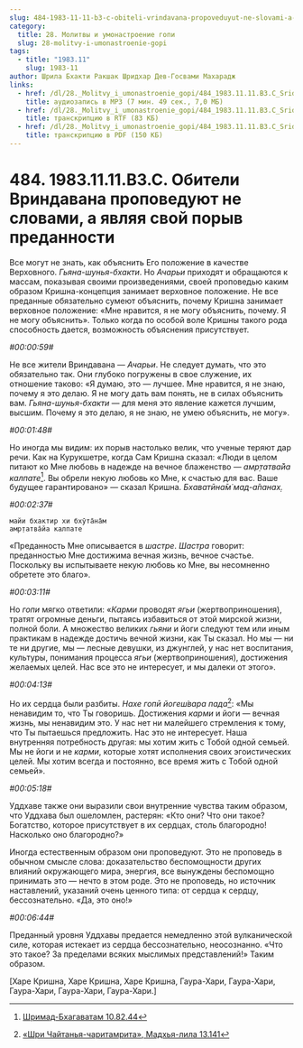 ```yaml
---
slug: 484-1983-11-11-b3-c-obiteli-vrindavana-propoveduyut-ne-slovami-a-yavlyaya-svoj-poryv-predannosti
category:
  title: 28. Молитвы и умонастроение гопи
  slug: 28-molitvy-i-umonastroenie-gopi
tags:
  - title: "1983.11"
    slug: 1983-11
author: Шрила Бхакти Ракшак Шридхар Дев-Госвами Махарадж
links:
  - href: /dl/28._Molitvy_i_umonastroenie_gopi/484_1983.11.11.B3.C_SridharMj_Obiteli_Vrindavana_propovedujut_ne_slovami_a_javljaja_svoj_poryv_predannosti.mp3
    title: аудиозапись в MP3 (7 мин. 49 сек., 7,0 МБ)
  - href: /dl/28._Molitvy_i_umonastroenie_gopi/484_1983.11.11.B3.C_SridharMj_Obiteli_Vrindavana_propovedujut_ne_slovami_a_javljaja_svoj_poryv_predannosti.rtf
    title: транскрипцию в RTF (83 КБ)
  - href: /dl/28._Molitvy_i_umonastroenie_gopi/484_1983.11.11.B3.C_SridharMj_Obiteli_Vrindavana_propovedujut_ne_slovami_a_javljaja_svoj_poryv_predannosti.pdf
    title: транскрипцию в PDF (150 КБ)
---
```


# 484. 1983.11.11.B3.C. Обители Вриндавана проповедуют не словами, а являя свой порыв преданности

Все могут не знать, как объяснить Его положение в качестве Верховного. *Гьяна-шунья-бхакти*. Но *Ачарьи* приходят и обращаются к массам, показывая своими произведениями, своей проповедью каким образом Кришна-концепция занимает верховное положение. Не все преданные обязательно сумеют объяснить, почему Кришна занимает верховное положение: «Мне нравится, я не могу объяснить, почему. Я не могу объяснить». Только когда по особой воле Кришны такого рода способность дается, возможность объяснения присутствует.

*#00:00:59#*

Не все жители Вриндавана — *Ачарьи*. Не следует думать, что это обязательно так. Они глубоко погружены в свое служение, их отношение таково: «Я думаю, это — лучшее. Мне нравится, я не знаю, почему я это делаю. Я не могу дать вам понять, не в силах объяснить вам. *Гьяна-шунья-бхакти* — для меня это явление кажется лучшим, высшим. Почему я это делаю, я не знаю, не умею объяснить, не могу».

*#00:01:48#*

Но иногда мы видим: их порыв настолько велик, что ученые теряют дар речи. Как на Курукшетре, когда Сам Кришна сказал: «Люди в целом питают ко Мне любовь в надежде на вечное блаженство — *амр̣татва̄йа калпате*[^_ftn1]. Вы обрели некую любовь ко Мне, к счастью для вас. Ваше будущее гарантировано» — сказал Кришна. *Бхаватӣна̄м̇ мад-а̄панах̣.*

*#00:02:37#*

    майи бхактир хи бхӯта̄на̄м
    амр̣татва̄йа калпате

«Преданность Мне описывается в *шастре*. *Шастра* говорит: преданностью Мне достижима вечная жизнь, вечное счастье. Поскольку вы испытываете некую любовь ко Мне, вы несомненно обретете это благо».

*#00:03:11#*

Но *гопи* мягко ответили: «*Карми* проводят *ягьи* (жертвоприношения), тратят огромные деньги, пытаясь избавиться от этой мирской жизни, полной боли. А множество великих *гьяни* и йоги следуют тем или иным практикам в надежде достичь вечной жизни, как Ты сказал. Но мы — ни те ни другие, мы — лесные девушки, из джунглей, у нас нет воспитания, культуры, понимания процесса *ягьи* (жертвоприношения), достижения желаемых целей. Нас все это не интересует, и мы далеки от этого».

*#00:04:13#*

Но их сердца были разбиты. *Нахе гопӣ йогеш́вара пада*[^_ftn2]: «Мы ненавидим то, что Ты говоришь. Достижения *карми* и йоги — вечная жизнь, мы ненавидим это. У нас нет ни малейшего стремления к тому, что Ты пытаешься предложить. Нас это не интересует. Наша внутренняя потребность другая: мы хотим жить с Тобой одной семьей. Мы не йоги и не *карми*, которые хотят исполнения своих эгоистических целей. Мы хотим всегда и постоянно, все время жить с Тобой одной семьей».

*#00:05:18#*

Уддхаве также они выразили свои внутренние чувства таким образом, что Уддхава был ошеломлен, растерян: «Кто они? Что они такое? Богатство, которое присутствует в их сердцах, столь благородно! Насколько оно благородно?»

Иногда естественным образом они проповедуют. Это не проповедь в обычном смысле слова: доказательство беспомощности других влияний окружающего мира, энергия, все вынуждены беспомощно принимать это — нечто в этом роде. Это не проповедь, но источник наставлений, указаний очень ценного типа: от сердца к сердцу, бессознательно. «Да, это оно!»

*#00:06:44#*

Преданный уровня Уддхавы предается немедленно этой вулканической силе, которая истекает из сердца бессознательно, неосознанно. «Что это такое? За пределами всяких мыслимых представлений!» Таким образом.

[Харе Кришна, Харе Кришна, Харе Кришна, Гаура-Хари, Гаура-Хари, Гаура-Хари, Гаура-Хари, Гаура-Хари.]



[^_ftn1]: [Шримад-Бхагаватам 10.82.44](../notes/shrimad-bhagavatam/shrimad-bhagavatam-10-82-44.md)

[^_ftn2]: [«Шри Чайтанья-чаритамрита», Мадхья-лила 13.141](../notes/shri-chajtanya-charitamrita-madhya-lila/shri-chajtanya-charitamrita-madhya-lila-13-141.md)
